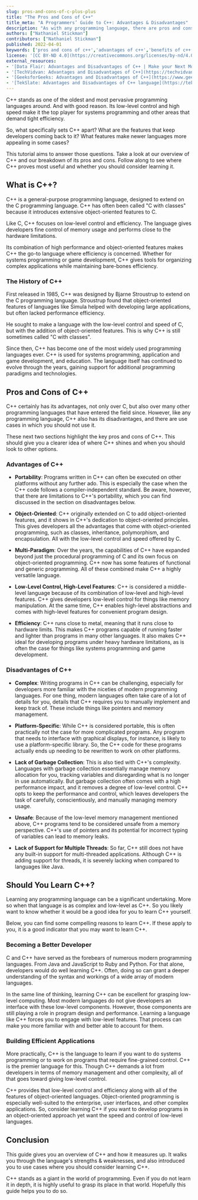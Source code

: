 ```yaml
---
slug: pros-and-cons-of-c-plus-plus
title: "The Pros and Cons of C++"
title_meta: "A Programmers’ Guide to C++: Advantages & Disadvantages"
description: "As with any programming language, there are pros and cons of C++. Read our guide to find out whether you can benefit from learning C++. ✓ Click to learn more!"
authors: ["Nathaniel Stickman"]
contributors: ["Nathaniel Stickman"]
published: 2022-04-01
keywords: ['pros and cons of c++','advantages of c++','benefits of c++']
license: '[CC BY-ND 4.0](https://creativecommons.org/licenses/by-nd/4.0)'
external_resources:
- '[Data Flair: Advantages and Disadvantages of C++ | Make your Next Move!](https://data-flair.training/blogs/advantages-and-disadvantages-of-cpp/)'
- '[TechVidvan: Advantages and Disadvantages of C++](https://techvidvan.com/tutorials/cpp-pros-and-cons/)'
- '[GeeksforGeeks: Advantages and Disadvantages of C++](https://www.geeksforgeeks.org/advantages-and-disadvantages-of-c/)'
- '[TekSlate: Advantages and Disadvantages of C++ language](https://tekslate.com/c-explain-advantages-disadvantages)'
---
```


C++ stands as one of the oldest and most pervasive programming languages around. And with good reason. Its low-level control and high speed make it the top player for systems programming and other areas that demand tight efficiency.

So, what specifically sets C++ apart? What are the features that keep developers coming back to it? What features make newer languages more appealing in some cases?

This tutorial aims to answer those questions. Take a look at our overview of C++ and our breakdown of its pros and cons. Follow along to see where C++ proves most useful and whether you should consider learning it.

## What is C++?

C++ is a general-purpose programming language, designed to extend on the C programming language. C++ has often been called "C with classes" because it introduces extensive object-oriented features to C.

Like C, C++ focuses on low-level control and efficiency. The language gives developers fine control of memory usage and performs close to the hardware limitations.

Its combination of high performance and object-oriented features makes C++ the go-to language where efficiency is concerned. Whether for systems programming or game development, C++ gives tools for organizing complex applications while maintaining bare-bones efficiency.

### The History of C++

First released in 1985, C++ was designed by Bjarne Stroustrup to extend on the C programming language. Stroustrup found that object-oriented features of languages like Simula helped with developing large applications, but often lacked performance efficiency.

He sought to make a language with the low-level control and speed of C, but with the addition of object-oriented features. This is why C++ is still sometimes called "C with classes".

Since then, C++ has become one of the most widely used programming languages ever. C++ is used for systems programming, application and game development, and education. The language itself has continued to evolve through the years, gaining support for additional programming paradigms and technologies.

## Pros and Cons of C++

C++ certainly has its advantages, not only over C, but also over many other programming languages that have entered the field since. However, like any programming language, C++ also has its disadvantages, and there are use cases in which you should not use it.

These next two sections highlight the key pros and cons of C++. This should give you a clearer idea of where C++ shines and when you should look to other options.

### Advantages of C++

-   **Portability**: Programs written in C++ can often be executed on other platforms without any further ado. This is especially the case when the C++ code follows a compiler-independent standard. Be aware, however, that there are limitations to C++'s portability, which you can find discussed in the section on disadvantages below.

-   **Object-Oriented**: C++ originally extended on C to add object-oriented features, and it shows in C++'s dedication to object-oriented principles. This gives developers all the advantages that come with object-oriented programming, such as classes, inheritance, polymorphism, and encapsulation. All with the low-level control and speed offered by C.

-   **Multi-Paradigm**: Over the years, the capabilities of C++ have expanded beyond just the procedural programming of C and its own focus on object-oriented programming. C++ now has some features of functional and generic programming. All of these combined make C++ a highly versatile language.

-   **Low-Level Control, High-Level Features**: C++ is considered a middle-level language because of its combination of low-level and high-level features. C++ gives developers low-level control for things like memory manipulation. At the same time, C++ enables high-level abstractions and comes with high-level features for convenient program design.

-   **Efficiency**: C++ runs close to metal, meaning that it runs close to hardware limits. This makes C++ programs capable of running faster and lighter than programs in many other languages. It also makes C++ ideal for developing programs under heavy hardware limitations, as is often the case for things like systems programming and game development.

### Disadvantages of C++

-   **Complex**: Writing programs in C++ can be challenging, especially for developers more familiar with the niceties of modern programming languages. For one thing, modern languages often take care of a lot of details for you, details that C++ requires you to manually implement and keep track of. These include things like pointers and memory management.

-   **Platform-Specific**: While C++ is considered portable, this is often practically not the case for more complicated programs. Any program that needs to interface with graphical displays, for instance, is likely to use a platform-specific library. So, the C++ code for these programs actually ends up needing to be rewritten to work on other platforms.

-   **Lack of Garbage Collection**: This is also tied with C++'s complexity. Languages with garbage collection essentially manage memory allocation for you, tracking variables and disregarding what is no longer in use automatically. But garbage collection often comes with a high performance impact, and it removes a degree of low-level control. C++ opts to keep the performance and control, which leaves developers the task of carefully, conscientiously, and manually managing memory usage.

-   **Unsafe**: Because of the low-level memory management mentioned above, C++ programs tend to be considered unsafe from a memory perspective. C++'s use of pointers and its potential for incorrect typing of variables can lead to memory leaks.

-   **Lack of Support for Multiple Threads**: So far, C++ still does not have any built-in support for multi-threaded applications. Although C++ is adding support for threads, it is severely lacking when compared to languages like Java.

## Should You Learn C++?

Learning any programming language can be a significant undertaking. More so when that language is as complex and low-level as C++. So you likely want to know whether it would be a good idea for you to learn C++ yourself.

Below, you can find some compelling reasons to learn C++. If these apply to you, it is a good indicator that you may want to learn C++.

### Becoming a Better Developer

C and C++ have served as the forebears of numerous modern programming languages. From Java and JavaScript to Ruby and Python. For that alone, developers would do well learning C++. Often, doing so can grant a deeper understanding of the syntax and workings of a wide array of modern languages.

In the same line of thinking, learning C++ can be excellent for grasping low-level computing. Most modern languages do not give developers an interface with these low-level components. However, those components are still playing a role in program design and performance. Learning a language like C++ forces you to engage with low-level features. That process can make you more familiar with and better able to account for them.

### Building Efficient Applications

More practically, C++ is the language to learn if you want to do systems programming or to work on programs that require fine-grained control. C++ is the premier language for this. Though C++ demands a lot from developers in terms of memory management and other complexity, all of that goes toward giving low-level control.

C++ provides that low-level control and efficiency along with all of the features of object-oriented languages. Object-oriented programming is especially well-suited to the enterprise, user interfaces, and other complex applications. So, consider learning C++ if you want to develop programs in an object-oriented approach yet want the speed and control of low-level languages.

## Conclusion

This guide gives you an overview of C++ and how it measures up. It walks you through the language's strengths & weaknesses, and also introduced you to use cases where you should consider learning C++.

C++ stands as a giant in the world of programming. Even if you do not learn it in depth, it is highly useful to grasp its place in that world. Hopefully this guide helps you to do so.